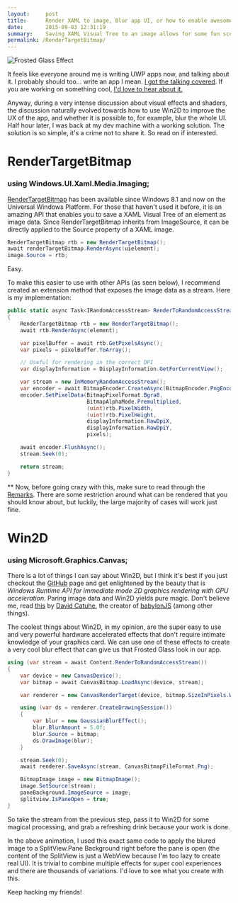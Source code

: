 ```yaml
---
layout:     post
title:      Render XAML to image, Blur app UI, or how to enable awesome user experiences in your UWP app 
date:       2015-09-03 12:31:19
summary:    Saving XAML Visual Tree to an image allows for some fun scenarios, especially when paired with libraries such as Win2D. Frosted Glass is just one basic example of what is possible
permalink: /RenderTargetBitmap/
---
```


![Frosted Glass Effect](http://i.imgur.com/48GXe09.gif)

It feels like everyone around me is writing UWP apps now, and talking about it. I probably should too... write an app I mean. [I got the talking covered](https://channel9.msdn.com/Shows/This+Week+On+Channel+9). If you are working on something cool, [I'd love to hear about it.](http://twitter.com/metulev)

Anyway, during a very intense discussion about visual effects and shaders, the discussion naturally evolved towards how to use Win2D to improve the UX of the app, and whether it is possible to, for example, blur the whole UI. Half hour later, I was back at my dev machine with a working solution. The solution is so simple, it's a crime not to share it. So read on if interested.

# RenderTargetBitmap #

### using Windows.UI.Xaml.Media.Imaging; ###

[RenderTargetBitmap](https://msdn.microsoft.com/en-us/library/windows/apps/windows.ui.xaml.media.imaging.rendertargetbitmap) has been available since Windows 8.1 and now on the Universal Windows Platform. For those that haven't used it before, it is an amazing API that enables you to save a XAML Visual Tree of an element as image data. Since RenderTargetBitmap inherits from ImageSource, it can be directly applied to the Source property of a XAML image.

``` csharp
RenderTargetBitmap rtb = new RenderTargetBitmap(); 
await renderTargetBitmap.RenderAsync(uielement); 
image.Source = rtb; 
```

Easy.

To make this easier to use with other APIs (as seen below), I recommend created an extension method that exposes the image data as a stream. Here is my implementation:

``` csharp
public static async Task<IRandomAccessStream> RenderToRandomAccessStream(this UIElement element)
{
    RenderTargetBitmap rtb = new RenderTargetBitmap();
    await rtb.RenderAsync(element);

    var pixelBuffer = await rtb.GetPixelsAsync();
    var pixels = pixelBuffer.ToArray();

	// Useful for rendering in the correct DPI
    var displayInformation = DisplayInformation.GetForCurrentView();

    var stream = new InMemoryRandomAccessStream();
    var encoder = await BitmapEncoder.CreateAsync(BitmapEncoder.PngEncoderId, stream);
    encoder.SetPixelData(BitmapPixelFormat.Bgra8,
                         BitmapAlphaMode.Premultiplied,
                         (uint)rtb.PixelWidth,
                         (uint)rtb.PixelHeight,
                         displayInformation.RawDpiX,
                         displayInformation.RawDpiY,
                         pixels);

    await encoder.FlushAsync();
    stream.Seek(0);

    return stream;
}
```

** Now, before going crazy with this, make sure to read through the [Remarks](https://msdn.microsoft.com/en-us/library/windows/apps/windows.ui.xaml.media.imaging.rendertargetbitmap#xaml_visuals_and_rendertargetbitmap_capture_capabilities). There are some restriction around what can be rendered that you should know about, but luckily, the large majority of cases will work just fine. 

# Win2D #
 
### using Microsoft.Graphics.Canvas; ###

There is a lot of things I can say about Win2D, but I think it's best if you just checkout the [GitHub](https://github.com/Microsoft/Win2D) page and get enlightened by the beauty that is *Windows Runtime API for immediate mode 2D graphics rendering with GPU acceleration*. Paring image data and Win2D yields pure magic. Don't believe me, read [this](http://blogs.msdn.com/b/eternalcoding/archive/2015/06/23/using-win2d-to-apply-effects-on-your-files.aspx) by [David Catuhe](https://twitter.com/deltakosh), the creator of [babylonJS](http://www.babylonjs.com/) (among other things).

The coolest things about Win2D, in my opinion, are the super easy to use and very powerful hardware accelerated effects that don't require intimate knowledge of your graphics card. We can use one of these effects to create a very cool blur effect that can give us that Frosted Glass look in our app. 

``` csharp
using (var stream = await Content.RenderToRandomAccessStream())
{
    var device = new CanvasDevice();
    var bitmap = await CanvasBitmap.LoadAsync(device, stream);

    var renderer = new CanvasRenderTarget(device, bitmap.SizeInPixels.Width, bitmap.SizeInPixels.Height, bitmap.Dpi);

    using (var ds = renderer.CreateDrawingSession())
    {
        var blur = new GaussianBlurEffect();
        blur.BlurAmount = 5.0f;
        blur.Source = bitmap;
        ds.DrawImage(blur);
    }

    stream.Seek(0);
    await renderer.SaveAsync(stream, CanvasBitmapFileFormat.Png);

    BitmapImage image = new BitmapImage();
    image.SetSource(stream);
    paneBackground.ImageSource = image;
    splitview.IsPaneOpen = true;
}

```

So take the stream from the previous step, pass it to Win2D for some magical processing, and grab a refreshing drink because your work is done. 

In the above animation, I used this exact same code to apply the blured image to a SplitView.Pane Background right before the pane is open (the content of the SplitView is just a WebView because I'm too lazy to create real UI). It is trivial to combine multiple effects for super cool experiences and there are thousands of variations. I'd love to see what you create with this.
 
Keep hacking my friends!
